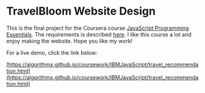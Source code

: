 TravelBloom Website Design
===

This is the final project for the Coursera course [JavaScript Programming Essentials](https://www.coursera.org/learn/javascript-programming-essentials/). The requirements is described [here](https://cf-courses-data.s3.us.cloud-object-storage.appdomain.cloud/IBMSkillsNetwork-JS0101EN-SkillsNetwork/labs/M5_L1_Final_Project.md.html). I like this course a lot and enjoy making the website. Hope you like my work!

For a live demo, click the link below:

[https://algorithmx.github.io/coursework/IBMJavaScript/travel_recommendation.html](https://algorithmx.github.io/coursework/IBMJavaScript/travel_recommendation.html)